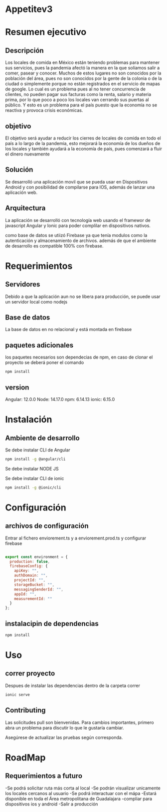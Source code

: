 # Appetitev3

# Resumen ejecutivo

## Descripción

Los locales de comida en México están teniendo problemas para mantener sus servicios, pues la pandemia afectó la manera en la que solíamos salir a comer, pasear y conocer. Muchos de estos lugares no son conocidos por la población del área, pues no son conocidos por la gente de la colonia o de la ciudad o simplemente porque no están registrados en el servicio de mapas de google. Lo cual es un problema pues al no tener concurrencia de clientes, no pueden pagar sus facturas como la renta, salario y materia prima, por lo que poco a poco los locales van cerrando sus puertas al público. Y esto es un problema para el país puesto que la economía no se reactiva y provoca crisis económicas. 

## objetivo 

El objetivo será ayudar a reducir los cierres de locales de comida en todo el país a lo largo de la pandemia, esto mejorará la economía de los dueños de los locales y también ayudará a la economía de país, pues comenzará a fluir el dinero nuevamente 

## Solución

Se desarrolló una aplicación movil que se pueda usar en Dispositivos Android  y con posibilidad de compilarse para IOS, además de lanzar una aplicación web. 

## Arquitectura 

La aplicación se desarrolló con tecnología web usando el framewor de javascript Angular y Ionic para poder complilar en dispositivos nativos. 

como base de datos se utiizó Firebase ya que tenía modulos como la autenticación y almacenamiento de archivos. además de que el ambiente de desarrollo es compatible 100% con firebase. 

# Requerimientos

## Servidores

Debido a que la aplicación aun no se libera para producción, se puede usar un servidor local como nodejs

## Base de datos
La base de datos en no relacional y está montada en firebase

## paquetes adicionales

los paquetes necesarios son dependecias de npm, en caso de clonar el proyecto se deberá poner el comando
```bash
npm install
```

## version

Angular: 12.0.0
Node: 14.17.0 
npm: 6.14.13 
ionic: 6.15.0 

# Instalación 

## Ambiente de desarrollo

Se debe instalar CLI de Angular
```bash
npm install -g @angular/cli
```
Se debe instalar NODE JS

Se debe instalar CLI de ionic
``` bash
npm install -g @ionic/cli
```

# Configuración 

## archivos de configuración 
Entrar al fichero enviorement.ts y a enviorement.prod.ts
y configurar firebase

```javascript

export const environment = {
  production: false,
  firebaseConfig: {
    apiKey: "",
    authDomain: "",
    projectId: "",
    storageBucket: "",
    messagingSenderId: "",
    appId: "",
    measurementId: ""
  }
};

```


## instalacipin de dependencias 
```bash
npm install
```

# Uso

## correr proyecto 
Despues de instalar las dependencias dentro de la carpeta correr

```bash
ionic serve
```

## Contributing
Las solicitudes pull son bienvenidas. Para cambios importantes, primero abra un problema para discutir lo que le gustaría cambiar.

Asegúrese de actualizar las pruebas según corresponda. 

# RoadMap

## Requerimientos a futuro

-Se podrá solicitar ruta más corta al local
-Se podrán visualizar unicamente los locales cercanos al usuario
-Se podrá interactuar con el mápa
-Estará disponible en toda el Área metropolitana de Guadalajara
-compliar para dispositivos ios y android
-Salir a producción





